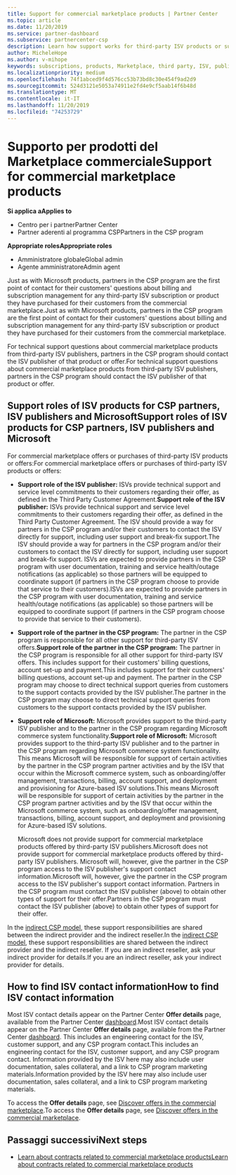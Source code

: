 ```yaml
---
title: Support for commercial marketplace products | Partner Center
ms.topic: article
ms.date: 11/20/2019
ms.service: partner-dashboard
ms.subservice: partnercenter-csp
description: Learn how support works for third-party ISV products or subscriptions purchased from the commercial marketplace by partners in the CSP program.
author: MicheleHope
ms.author: v-mihope
keywords: subscriptions, products, Marketplace, third party, ISV, publisher, support, CSP
ms.localizationpriority: medium
ms.openlocfilehash: 74f1abced9f4d576cc53b73bd8c30e454f9ad2d9
ms.sourcegitcommit: 524d3121e5053a74911e2fd4e9cf5aab14f6b48d
ms.translationtype: MT
ms.contentlocale: it-IT
ms.lasthandoff: 11/20/2019
ms.locfileid: "74253729"
---
```

# <a name="support-for-commercial-marketplace-products"></a><span data-ttu-id="6841e-104">Supporto per prodotti del Marketplace commerciale</span><span class="sxs-lookup"><span data-stu-id="6841e-104">Support for commercial marketplace products</span></span>

<span data-ttu-id="6841e-105">**Si applica a**</span><span class="sxs-lookup"><span data-stu-id="6841e-105">**Applies to**</span></span>

- <span data-ttu-id="6841e-106">Centro per i partner</span><span class="sxs-lookup"><span data-stu-id="6841e-106">Partner Center</span></span>
- <span data-ttu-id="6841e-107">Partner aderenti al programma CSP</span><span class="sxs-lookup"><span data-stu-id="6841e-107">Partners in the CSP program</span></span>

<span data-ttu-id="6841e-108">**Appropriate roles**</span><span class="sxs-lookup"><span data-stu-id="6841e-108">**Appropriate roles**</span></span>

- <span data-ttu-id="6841e-109">Amministratore globale</span><span class="sxs-lookup"><span data-stu-id="6841e-109">Global admin</span></span>
- <span data-ttu-id="6841e-110">Agente amministratore</span><span class="sxs-lookup"><span data-stu-id="6841e-110">Admin agent</span></span>

<span data-ttu-id="6841e-111">Just as with Microsoft products, partners in the CSP program are the first point of contact for their customers' questions about billing and subscription management for any third-party ISV subscription or product they have purchased for their customers from the commercial marketplace.</span><span class="sxs-lookup"><span data-stu-id="6841e-111">Just as with Microsoft products, partners in the CSP program are the first point of contact for their customers' questions about billing and subscription management for any third-party ISV subscription or product they have purchased for their customers from the commercial marketplace.</span></span>

<span data-ttu-id="6841e-112">For technical support questions about commercial marketplace products from third-party ISV publishers, partners in the CSP program should contact the ISV publisher of that product or offer.</span><span class="sxs-lookup"><span data-stu-id="6841e-112">For technical support questions about commercial marketplace products from third-party ISV publishers, partners in the CSP program should contact the ISV publisher of that product or offer.</span></span>

## <a name="support-roles-of-isv-products-for-csp-partners-isv-publishers-and-microsoft"></a><span data-ttu-id="6841e-113">Support roles of ISV products for CSP partners, ISV publishers and Microsoft</span><span class="sxs-lookup"><span data-stu-id="6841e-113">Support roles of ISV products for CSP partners, ISV publishers and Microsoft</span></span>

<span data-ttu-id="6841e-114">For commercial marketplace offers or purchases of third-party ISV products or offers:</span><span class="sxs-lookup"><span data-stu-id="6841e-114">For commercial marketplace offers or purchases of third-party ISV products or offers:</span></span>

- <span data-ttu-id="6841e-115">**Support role of the ISV publisher:** ISVs provide technical support and service level commitments to their customers regarding their offer, as defined in the Third Party Customer Agreement.</span><span class="sxs-lookup"><span data-stu-id="6841e-115">**Support role of the ISV publisher:** ISVs provide technical support and service level commitments to their customers regarding their offer, as defined in the Third Party Customer Agreement.</span></span> <span data-ttu-id="6841e-116">The ISV should provide a way for partners in the CSP program and/or their customers to contact the ISV directly for support, including user support and break-fix support.</span><span class="sxs-lookup"><span data-stu-id="6841e-116">The ISV should provide a way for partners in the CSP program and/or their customers to contact the ISV directly for support, including user support and break-fix support.</span></span> <span data-ttu-id="6841e-117">ISVs are expected to provide partners in the CSP program with user documentation, training and service health/outage notifications (as applicable) so those partners will be equipped to coordinate support (if partners in the CSP program choose to provide that service to their customers).</span><span class="sxs-lookup"><span data-stu-id="6841e-117">ISVs are expected to provide partners in the CSP program with user documentation, training and service health/outage notifications (as applicable) so those partners will be equipped to coordinate support (if partners in the CSP program choose to provide that service to their customers).</span></span>

- <span data-ttu-id="6841e-118">**Support role of the partner in the CSP program:** The partner in the CSP program is responsible for all other support for third-party ISV offers.</span><span class="sxs-lookup"><span data-stu-id="6841e-118">**Support role of the partner in the CSP program:** The partner in the CSP program is responsible for all other support for third-party ISV offers.</span></span> <span data-ttu-id="6841e-119">This includes support for their customers' billing questions, account set-up and payment.</span><span class="sxs-lookup"><span data-stu-id="6841e-119">This includes support for their customers' billing questions, account set-up and payment.</span></span> <span data-ttu-id="6841e-120">The partner in the CSP program may choose to direct technical support queries from customers to the support contacts provided by the ISV publisher.</span><span class="sxs-lookup"><span data-stu-id="6841e-120">The partner in the CSP program may choose to direct technical support queries from customers to the support contacts provided by the ISV publisher.</span></span>

- <span data-ttu-id="6841e-121">**Support role of Microsoft:** Microsoft provides support to the third-party ISV publisher and to the partner in the CSP program regarding Microsoft commerce system functionality.</span><span class="sxs-lookup"><span data-stu-id="6841e-121">**Support role of Microsoft:** Microsoft provides support to the third-party ISV publisher and to the partner in the CSP program regarding Microsoft commerce system functionality.</span></span> <span data-ttu-id="6841e-122">This means Microsoft will be responsible for support of certain activities by the partner in the CSP program partner activities and by the ISV that occur within the Microsoft commerce system, such as onboarding/offer management, transactions, billing, account support, and deployment and provisioning for Azure-based ISV solutions.</span><span class="sxs-lookup"><span data-stu-id="6841e-122">This means Microsoft will be responsible for support of certain activities by the partner in the CSP program partner activities and by the ISV that occur within the Microsoft commerce system, such as onboarding/offer management, transactions, billing, account support, and deployment and provisioning for Azure-based ISV solutions.</span></span>

    <span data-ttu-id="6841e-123">Microsoft does not provide support for commercial marketplace products offered by third-party ISV publishers.</span><span class="sxs-lookup"><span data-stu-id="6841e-123">Microsoft does not provide support for commercial marketplace products offered by third-party ISV publishers.</span></span> <span data-ttu-id="6841e-124">Microsoft will, however, give the partner in the  CSP program access to the ISV publisher's support contact information.</span><span class="sxs-lookup"><span data-stu-id="6841e-124">Microsoft will, however, give the partner in the  CSP program access to the ISV publisher's support contact information.</span></span> <span data-ttu-id="6841e-125">Partners in the CSP program must contact the ISV publisher (above) to obtain other types of support for their offer.</span><span class="sxs-lookup"><span data-stu-id="6841e-125">Partners in the CSP program must contact the ISV publisher (above) to obtain other types of support for their offer.</span></span>

<span data-ttu-id="6841e-126">In the [indirect CSP model](csp-overview.md#indirect-model), these support responsibilities are shared between the indirect provider and the indirect reseller.</span><span class="sxs-lookup"><span data-stu-id="6841e-126">In the [indirect CSP model](csp-overview.md#indirect-model), these support responsibilities are shared between the indirect provider and the indirect reseller.</span></span> <span data-ttu-id="6841e-127">If you are an indirect reseller, ask your indirect provider for details.</span><span class="sxs-lookup"><span data-stu-id="6841e-127">If you are an indirect reseller, ask your indirect provider for details.</span></span>

## <a name="how-to-find-isv-contact-information"></a><span data-ttu-id="6841e-128">How to find ISV contact information</span><span class="sxs-lookup"><span data-stu-id="6841e-128">How to find ISV contact information</span></span>

<span data-ttu-id="6841e-129">Most ISV contact details appear on the Partner Center **Offer details** page, available from the Partner Center [dashboard](https://partner.microsoft.com/dashboard).</span><span class="sxs-lookup"><span data-stu-id="6841e-129">Most ISV contact details appear on the Partner Center **Offer details** page, available from the Partner Center [dashboard](https://partner.microsoft.com/dashboard).</span></span> <span data-ttu-id="6841e-130">This includes an engineering contact for the ISV, customer support, and any CSP program contact.</span><span class="sxs-lookup"><span data-stu-id="6841e-130">This includes an engineering contact for the ISV, customer support, and any CSP program contact.</span></span> <span data-ttu-id="6841e-131">Information provided by the ISV here may also include user documentation, sales collateral, and a link to CSP program marketing materials.</span><span class="sxs-lookup"><span data-stu-id="6841e-131">Information provided by the ISV here may also include user documentation, sales collateral, and a link to CSP program marketing materials.</span></span>

<span data-ttu-id="6841e-132">To access the **Offer details** page, see [Discover offers in the commercial marketplace](csp-commercial-marketplace-discover.md#view-marketplace-offers-in-partner-center).</span><span class="sxs-lookup"><span data-stu-id="6841e-132">To access the **Offer details** page, see [Discover offers in the commercial marketplace](csp-commercial-marketplace-discover.md#view-marketplace-offers-in-partner-center).</span></span>

## <a name="next-steps"></a><span data-ttu-id="6841e-133">Passaggi successivi</span><span class="sxs-lookup"><span data-stu-id="6841e-133">Next steps</span></span>

- [<span data-ttu-id="6841e-134">Learn about contracts related to commercial marketplace products</span><span class="sxs-lookup"><span data-stu-id="6841e-134">Learn about contracts related to commercial marketplace products</span></span>](csp-commercial-marketplace-contracting.md)
